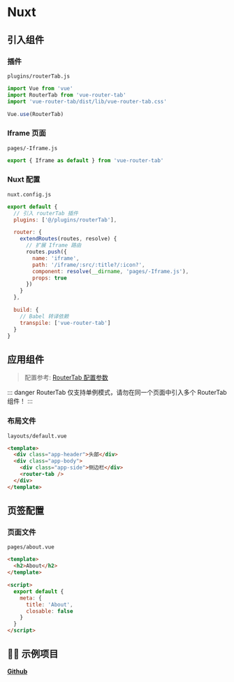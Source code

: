 # Nuxt

## 引入组件

### 插件

`plugins/routerTab.js`

```javascript
import Vue from 'vue'
import RouterTab from 'vue-router-tab'
import 'vue-router-tab/dist/lib/vue-router-tab.css'

Vue.use(RouterTab)
```

### Iframe 页面

`pages/-Iframe.js`

```javascript
export { Iframe as default } from 'vue-router-tab'
```

### Nuxt 配置

`nuxt.config.js`

```javascript
export default {
  // 引入 routerTab 插件
  plugins: ['@/plugins/routerTab'],

  router: {
    extendRoutes(routes, resolve) {
      // 扩展 Iframe 路由
      routes.push({
        name: 'iframe',
        path: '/iframe/:src/:title?/:icon?',
        component: resolve(__dirname, 'pages/-Iframe.js'),
        props: true
      })
    }
  },

  build: {
    // Babel 转译依赖
    transpile: ['vue-router-tab']
  }
}
```

## 应用组件

> 配置参考: [RouterTab 配置参数](../../api/README.md#routertab-配置参数)

::: danger
RouterTab 仅支持单例模式，请勿在同一个页面中引入多个 RouterTab 组件！
:::

### 布局文件

`layouts/default.vue`

```html {5}
<template>
  <div class="app-header">头部</div>
  <div class="app-body">
    <div class="app-side">侧边栏</div>
    <router-tab />
  </div>
</template>
```

## 页签配置

### 页面文件

`pages/about.vue`

```html {7}
<template>
  <h2>About</h2>
</template>

<script>
  export default {
    meta: {
      title: 'About',
      closable: false
    }
  }
</script>
```

## 👨‍💻 示例项目

[**Github**](https://github.com/bhuh12/router-tab-nuxt-sample)

<!-- [**CodeSandbox**](https://codesandbox.io/s/router-tab-sample-8vbj6)

<iframe
  src="https://codesandbox.io/embed/router-tab-sample-8vbj6?fontsize=14&hidenavigation=1&theme=dark"
  style="width:100%; height:500px; border:0; border-radius: 4px; overflow:hidden;"
  title="router-tab-sample"
  allow="geolocation; microphone; camera; midi; vr; accelerometer; gyroscope; payment; ambient-light-sensor; encrypted-media; usb"
  sandbox="allow-modals allow-forms allow-popups allow-scripts allow-same-origin"
></iframe> -->
